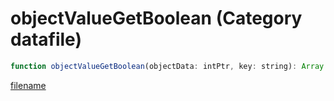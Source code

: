 # objectValueGetBoolean (Category datafile)

```js
function objectValueGetBoolean(objectData: intPtr, key: string): Array
```

[filename](objectValueGetBoolean_m.md ':include')